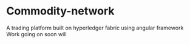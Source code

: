 # Commodity-network

A trading platform built on hyperledger fabric using angular framework
Work going on soon will
